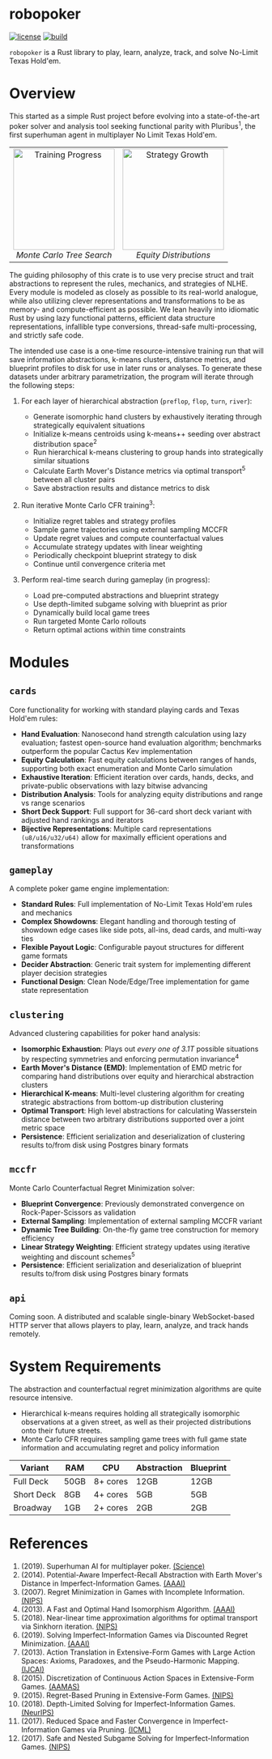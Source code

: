 robopoker
===========================
[![license](https://img.shields.io/github/license/krukah/robopoker)](LICENSE)
[![build](https://github.com/krukah/robopoker/actions/workflows/rust.yml/badge.svg)](https://github.com/krukah/robopoker/actions/workflows/rust.yml)

`robopoker` is a Rust library to play, learn, analyze, track, and solve No-Limit Texas Hold'em.

# Overview

This started as a simple Rust project before evolving into a state-of-the-art poker solver and analysis tool seeking functional parity with Pluribus<sup>1</sup>, the first superhuman agent in multiplayer No Limit Texas Hold'em.
<table align="center">
<tr>
<td align="center">
    <img src="https://github.com/user-attachments/assets/5118eba3-3d64-42f8-ac07-5c83ff733439" height="200" alt="Training Progress"/>
    <br>
    <em>Monte Carlo Tree Search</em>
</td>
<td align="center">
    <img src="https://github.com/user-attachments/assets/90b491df-9482-483e-9475-4360f5a17add" height="200" alt="Strategy Growth"/>
    <br>
    <em>Equity Distributions</em>
</td>
</tr>
</table>

 The guiding philosophy of this crate is to use very precise struct and trait abstractions to represent the rules, mechanics, and strategies of NLHE. Every module is modeled as closely as possible to its real-world analogue, while also utilizing clever representations and transformations to be as memory- and compute-efficient as possible. We lean heavily into idiomatic Rust by using lazy functional patterns, efficient data structure representations, infallible type conversions, thread-safe multi-processing, and strictly safe code.

 The intended use case is a one-time resource-intensive training run that will save information abstractions, k-means clusters, distance metrics, and blueprint profiles to disk for use in later runs or analyses. To generate these datasets under arbitrary parametrization, the program will iterate through the following steps:

1. For each layer of hierarchical abstraction (`preflop`, `flop`, `turn`, `river`):
   - Generate isomorphic hand clusters by exhaustively iterating through strategically equivalent situations
   - Initialize k-means centroids using k-means++ seeding over abstract distribution space<sup>2</sup>
   - Run hierarchical k-means clustering to group hands into strategically similar situations
   - Calculate Earth Mover's Distance metrics via optimal transport<sup>5</sup> between all cluster pairs
   - Save abstraction results and distance metrics to disk

2. Run iterative Monte Carlo CFR training<sup>3</sup>:
   - Initialize regret tables and strategy profiles
   - Sample game trajectories using external sampling MCCFR
   - Update regret values and compute counterfactual values
   - Accumulate strategy updates with linear weighting
   - Periodically checkpoint blueprint strategy to disk
   - Continue until convergence criteria met

3. Perform real-time search during gameplay (in progress):
   - Load pre-computed abstractions and blueprint strategy
   - Use depth-limited subgame solving with blueprint as prior
   - Dynamically build local game trees
   - Run targeted Monte Carlo rollouts
   - Return optimal actions within time constraints

# Modules

## `cards`

Core functionality for working with standard playing cards and Texas Hold'em rules:

- **Hand Evaluation**: Nanosecond hand strength calculation using lazy evaluation; fastest open-source hand evaluation algorithm; benchmarks outperform the popular Cactus Kev implementation
- **Equity Calculation**: Fast equity calculations between ranges of hands, supporting both exact enumeration and Monte Carlo simulation
- **Exhaustive Iteration**: Efficient iteration over cards, hands, decks, and private-public observations with lazy bitwise advancing
- **Distribution Analysis**: Tools for analyzing equity distributions and range vs range scenarios
- **Short Deck Support**: Full support for 36-card short deck variant with adjusted hand rankings and iterators
- **Bijective Representations**: Multiple card representations `(u8/u16/u32/u64)` allow for maximally efficient operations and transformations

## `gameplay`

A complete poker game engine implementation:

- **Standard Rules**: Full implementation of No-Limit Texas Hold'em rules and mechanics
- **Complex Showdowns**: Elegant handling and thorough testing of showdown edge cases like side pots, all-ins, dead cards, and multi-way ties
- **Flexible Payout Logic**: Configurable payout structures for different game formats
- **Decider Abstraction**: Generic trait system for implementing different player decision strategies
- **Functional Design**: Clean Node/Edge/Tree implementation for game state representation

## `clustering`

Advanced clustering capabilities for poker hand analysis:

- **Isomorphic Exhaustion**: Plays out *every one of 3.1T* possible situations by respecting symmetries and enforcing permutation invariance<sup>4</sup>
- **Earth Mover's Distance (EMD)**: Implementation of EMD metric for comparing hand distributions over equity and hierarchical abstraction clusters
- **Hierarchical K-means**: Multi-level clustering algorithm for creating strategic abstractions from bottom-up distribution clustering 
- **Optimal Transport**: High level abstractions for calculating Wasserstein distance between two arbitrary distributions supported over a joint metric space
- **Persistence**: Efficient serialization and deserialization of clustering results to/from disk using Postgres binary formats

## `mccfr`

Monte Carlo Counterfactual Regret Minimization solver:

- **Blueprint Convergence**: Previously demonstrated convergence on Rock-Paper-Scissors as validation
- **External Sampling**: Implementation of external sampling MCCFR variant
- **Dynamic Tree Building**: On-the-fly game tree construction for memory efficiency
- **Linear Strategy Weighting**: Efficient strategy updates using iterative weighting and discount schemes<sup>5</sup>
- **Persistence**: Efficient serialization and deserialization of blueprint results to/from disk using Postgres binary formats

## `api`

Coming soon. A distributed and scalable single-binary WebSocket-based HTTP server that allows players to play, learn, analyze, and track hands remotely.

# System Requirements

The abstraction and counterfactual regret minimization algorithms are quite resource intensive.
- Hierarchical k-means requires holding all strategically isomorphic observations at a given street, as well as their projected distributions onto their future streets.
- Monte Carlo CFR requires sampling game trees with full game state information and accumulating regret and policy information

| Variant    | RAM   | CPU      | Abstraction  | Blueprint  |
|------------|-------|----------|--------------|------------|
| Full Deck  | 50GB  | 8+ cores | 12GB         | 12GB       |
| Short Deck | 8GB   | 4+ cores | 5GB          | 5GB        |
| Broadway   | 1GB   | 2+ cores | 2GB          | 2GB        |

# References

1. (2019). Superhuman AI for multiplayer poker. [(Science)](https://science.sciencemag.org/content/early/2019/07/10/science.aay2400)
2. (2014). Potential-Aware Imperfect-Recall Abstraction with Earth Mover's Distance in Imperfect-Information Games. [(AAAI)](http://www.cs.cmu.edu/~sandholm/potential-aware_imperfect-recall.aaai14.pdf)
3. (2007). Regret Minimization in Games with Incomplete Information. [(NIPS)](https://papers.nips.cc/paper/3306-regret-minimization-in-games-with-incomplete-information)
4. (2013). A Fast and Optimal Hand Isomorphism Algorithm. [(AAAI)](https://www.cs.cmu.edu/~waugh/publications/isomorphism13.pdf)
5. (2018). Near-linear time approximation algorithms for optimal transport via Sinkhorn iteration. [(NIPS)](https://arxiv.org/abs/1705.09634)
6. (2019). Solving Imperfect-Information Games via Discounted Regret Minimization. [(AAAI)](https://arxiv.org/pdf/1809.04040.pdf)
7. (2013). Action Translation in Extensive-Form Games with Large Action Spaces: Axioms, Paradoxes, and the Pseudo-Harmonic Mapping. [(IJCAI)](http://www.cs.cmu.edu/~sandholm/reverse%20mapping.ijcai13.pdf)
8. (2015). Discretization of Continuous Action Spaces in Extensive-Form Games. [(AAMAS)](http://www.cs.cmu.edu/~sandholm/discretization.aamas15.fromACM.pdf)
9. (2015). Regret-Based Pruning in Extensive-Form Games. [(NIPS)](http://www.cs.cmu.edu/~sandholm/regret-basedPruning.nips15.withAppendix.pdf)
10. (2018). Depth-Limited Solving for Imperfect-Information Games. [(NeurIPS)](https://arxiv.org/pdf/1805.08195.pdf)
11. (2017). Reduced Space and Faster Convergence in Imperfect-Information Games via Pruning. [(ICML)](http://www.cs.cmu.edu/~sandholm/reducedSpace.icml17.pdf)
12. (2017). Safe and Nested Subgame Solving for Imperfect-Information Games. [(NIPS)](https://www.cs.cmu.edu/~noamb/papers/17-NIPS-Safe.pdf)
